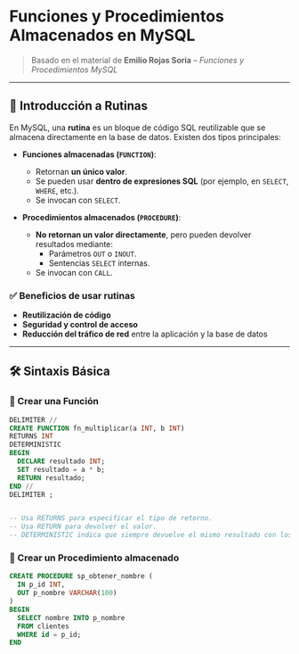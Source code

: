 # Funciones y Procedimientos Almacenados en MySQL

> Basado en el material de **Emilio Rojas Soria** – *Funciones y Procedimientos MySQL*

---

## 📌 Introducción a Rutinas

En MySQL, una **rutina** es un bloque de código SQL reutilizable que se almacena directamente en la base de datos. Existen dos tipos principales:

- **Funciones almacenadas (`FUNCTION`)**:  
  - Retornan **un único valor**.  
  - Se pueden usar **dentro de expresiones SQL** (por ejemplo, en `SELECT`, `WHERE`, etc.).  
  - Se invocan con `SELECT`.

- **Procedimientos almacenados (`PROCEDURE`)**:  
  - **No retornan un valor directamente**, pero pueden devolver resultados mediante:
    - Parámetros `OUT` o `INOUT`.
    - Sentencias `SELECT` internas.
  - Se invocan con `CALL`.

### ✅ Beneficios de usar rutinas
- **Reutilización de código**
- **Seguridad y control de acceso**
- **Reducción del tráfico de red** entre la aplicación y la base de datos

---

## 🛠️ Sintaxis Básica

### 🔹 Crear una Función

```sql
DELIMITER //
CREATE FUNCTION fn_multiplicar(a INT, b INT)
RETURNS INT
DETERMINISTIC
BEGIN
  DECLARE resultado INT;
  SET resultado = a * b;
  RETURN resultado;
END //
DELIMITER ;


-- Usa RETURNS para especificar el tipo de retorno.
-- Usa RETURN para devolver el valor.
-- DETERMINISTIC indica que siempre devuelve el mismo resultado con los mismos parámetros.

```

### 🔹 Crear un Procedimiento almacenado
```sql
CREATE PROCEDURE sp_obtener_nombre (
  IN p_id INT,
  OUT p_nombre VARCHAR(100)
)
BEGIN
  SELECT nombre INTO p_nombre
  FROM clientes
  WHERE id = p_id;
END

```

